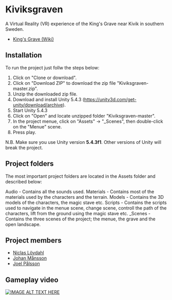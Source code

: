 # Kiviksgraven
A Virtual Reality (VR) experience of the King's Grave near Kivik in southern Sweden.
* [King's Grave (Wiki)](https://en.wikipedia.org/wiki/The_King%27s_Grave)

## Installation
To run the project just follw the steps below:

1. Click on "Clone or download".
2. Click on "Download ZIP" to download the zip file "Kiviksgraven-master.zip".
3. Unzip the downloaded zip file.
4. Download and install Unity 5.4.3 (https://unity3d.com/get-unity/download/archive).
5. Start Unity 5.4.3
6. Click on "Open" and locate unzipped folder "Kiviksgraven-master".
8. In the project menue, click on "Assets" -> "_Scenes", then double-click on the "Menue" scene.
9. Press play.

N.B. Make sure you use Unity version **5.4.3f1**. Other versions of Unity will break the project.

## Project folders
The most important project folders are located in the Assets folder and described below:

Audio - Contains all the sounds used.
Materials - Contains most of the materials used by the characters and the terrain.
Models  - Contains the 3D models of the characters, the magic stave etc.
Scripts - Contains the scripts used to navigate in the menue scene, change scene, controll the path of the characters, lift from the ground using the magic stave etc.
_Scenes - Contains the three scenes of the project; the menue, the grave and the open landscape.

## Project members
- [Niclas Lövdahl](https://github.com/NiclasLovdahl)
- [Johan Månsson](https://github.com/johanmansson)
- [Joel Pålsson](https://github.com/joelpalsson)

## Gameplay video
[![IMAGE ALT TEXT HERE](https://img.youtube.com/vi/nworJsVqfwY/0.jpg)](https://www.youtube.com/watch?v=nworJsVqfwY)
